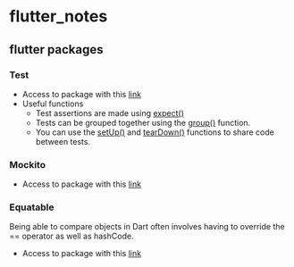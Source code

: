 # flutter_notes

## flutter packages

### Test

* Access to package with this [link](https://pub.flutter-io.cn/packages/test)
* Useful functions
  * Test assertions are made using [expect()](https://pub.flutter-io.cn/documentation/test_api/latest/test_api/expect.html) 
  * Tests can be grouped together using the [group()](https://pub.flutter-io.cn/documentation/test_api/latest/test_api/group.html) function.
  * You can use the [setUp()](https://pub.flutter-io.cn/documentation/test_api/latest/test_api/setUp.html) and [tearDown()](https://pub.flutter-io.cn/documentation/test_api/latest/test_api/tearDown.html) functions to share code between tests. 

### Mockito

* Access to package with this [link](https://pub.flutter-io.cn/packages/mockito)

### Equatable

Being able to compare objects in Dart often involves having to override the == operator as well as hashCode.

* Access to package with this [link](https://pub.flutter-io.cn/packages/equatable)

